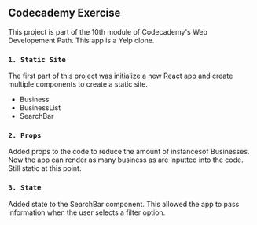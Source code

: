 
## Codecademy Exercise

This project is part of the 10th module of Codecademy's Web Developement Path. This app is a Yelp clone.

### `1. Static Site`

The first part of this project was initialize a new React app and create multiple components to create a static site. <br>

<ul>
    <li>Business</li>
    <li>BusinessList</li>
    <li>SearchBar</li>
</ul>


### `2. Props`

Added props to the code to reduce the amount of instancesof Businesses. Now the app can render as many business as are inputted into the code. Still static at this point.


### `3. State`

Added state to the SearchBar component. This allowed the app to pass information when the user selects a filter option.
